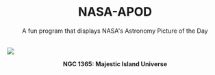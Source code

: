 <div align="center">
  <h1>
    NASA-APOD
  </h1>
</div>
  
<div align="center">
  A fun program that displays NASA's Astronomy Picture of the Day
</div>

<br>

![](https://apod.nasa.gov/apod/image/2212/NGC1365-CDK24-CDK17.jpg)

<p align = "center">
  <b>NGC 1365: Majestic Island Universe</b>
</p>

